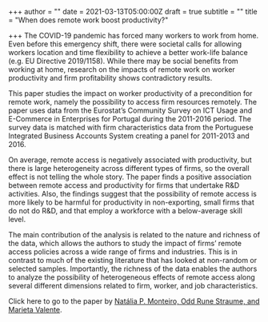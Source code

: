 +++
author = ""
date = 2021-03-13T05:00:00Z
draft = true
subtitle = ""
title = "When does remote work boost productivity?"

+++
The COVID-19 pandemic has forced many workers to work from home. Even before this emergency shift, there were societal calls for allowing workers location and time flexibility to achieve a better work-life balance (e.g. EU Directive 2019/1158). While there may be social benefits from working at home, research on the impacts of remote work on worker productivity and firm profitability shows contradictory results.

This paper studies the impact on worker productivity of a precondition for remote work, namely the possibility to access firm resources remotely. The paper uses data from the Eurostat’s Community Survey on ICT Usage and E-Commerce in Enterprises for Portugal during the 2011-2016 period. The survey data is matched with firm characteristics data from the Portuguese Integrated Business Accounts System creating a panel for 2011-2013 and 2016.

On average, remote access is negatively associated with productivity, but there is large heterogeneity across different types of firms, so the overall effect is not telling the whole story. The paper finds a positive association between remote access and productivity for firms that undertake R&D activities. Also, the findings suggest that the possibility of remote access is more likely to be harmful for productivity in non-exporting, small firms that do not do R&D, and that employ a workforce with a below-average skill level.

The main contribution of the analysis is related to the nature and richness of the data, which allows the authors to study the impact of firms’ remote access policies across a wide range of firms and industries. This is in contrast to much of the existing literature that has looked at non-random or selected samples. Importantly, the richness of the data enables the authors to analyze the possibility of heterogeneous effects of remote access along several different dimensions related to firm, worker, and job characteristics.

Click here to go to the paper by [Natália P. Monteiro, Odd Rune Straume, and Marieta Valente](https://www.sciencedirect.com/science/article/abs/pii/S0167624521000111).